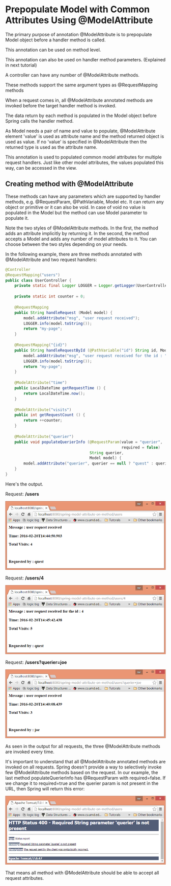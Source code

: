# Prepopulate Model with Common Attributes Using @ModelAttribute

The primary purpose of annotation @ModelAttribute is to prepopulate Model object before a handler method is called.

This annotation can be used on method level.

This annotation can also be used on handler method parameters. (Explained in next tutorial)

A controller can have any number of @ModelAttribute methods.

These methods support the same argument types as @RequestMapping methods

When a request comes in, all @ModelAttribute annotated methods are invoked before the target handler method is invoked.

The data return by each method is populated in the Model object before Spring calls the handler method.

As Model needs a pair of name and value to populate, @ModelAttribute element 'value' is used as attribute name and the method returned object is used as value. If no 'value' is specified in @ModelAttribute then the returned type is used as the attribute name.

This annotation is used to populated common model attributes for multiple request handlers. Just like other model attributes, the values populated this way, can be accessed in the view.

## Creating method with @ModelAttribute

These methods can have any parameters which are supported by handler methods, e.g. @RequestParam, @PathVariable, Model etc. It can return any object or primitive or it can also be void. In case of void no value is populated in the Model but the method can use Model parameter to populate it.

Note the two styles of @ModelAttribute methods. In the first, the method adds an attribute implicitly by returning it. In the second, the method accepts a Model and adds any number of model attributes to it. You can choose between the two styles depending on your needs.

In the following example, there are three methods annotated with @ModelAttribute and two request handlers:

```java
@Controller
@RequestMapping("users")
public class UserController {
    private static final Logger LOGGER = Logger.getLogger(UserController.class.getName());

    private static int counter = 0;

    @RequestMapping
    public String handleRequest (Model model) {
        model.addAttribute("msg", "user request received");
        LOGGER.info(model.toString());
        return "my-page";
    }

    @RequestMapping("{id}")
    public String handleRequestById (@PathVariable("id") String id, Model model) {
        model.addAttribute("msg", "user request received for the id : " + id);
        LOGGER.info(model.toString());
        return "my-page";
    }

    @ModelAttribute("time")
    public LocalDateTime getRequestTime () {
        return LocalDateTime.now();
    }

    @ModelAttribute("visits")
    public int getRequestCount () {
        return ++counter;
    }

    @ModelAttribute("querier")
    public void populateQuerierInfo (@RequestParam(value = "querier",
                                                   required = false)
                                     String querier,
                                     Model model) {
        model.addAttribute("querier", querier == null ? "quest" : querier);
    }
}
```

Here's the output.

Request: **/users**

![module](images/output1.png)

Request: **/users/4**

![module](images/output2.png)

Request: **/users?querier=joe**

![module](images/output3.png)

As seen in the output for all requests, the three @ModelAttribute methods are invoked every time.

It's important to understand that all @ModelAttribute annotated methods are invoked on all requests. Spring doesn't provide a way to selectively invoke few @ModelAttribute methods based on the request. In our example, the last method populateQuerierInfo has @RequestParam with required=false. If we change it to required=true and the querier param is not present in the URL, then Spring will return this error:

![module](images/output4.png)

That means all method with @ModelAttribute should be able to accept all request attributes.
